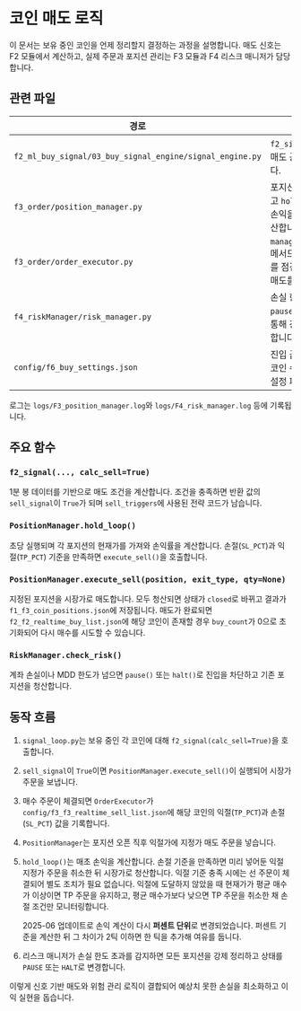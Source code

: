 # 코인 매도 로직

이 문서는 보유 중인 코인을 언제 정리할지 결정하는 과정을 설명합니다.
매도 신호는 F2 모듈에서 계산하고, 실제 주문과 포지션 관리는
F3 모듈과 F4 리스크 매니저가 담당합니다.

## 관련 파일

| 경로 | 설명 |
| --- | --- |
| `f2_ml_buy_signal/03_buy_signal_engine/signal_engine.py` | `f2_signal()` 함수가 매도 공식을 평가합니다. |
| `f3_order/position_manager.py` | 포지션 정보를 저장하고 `hold_loop()`에서 손익을 주기적으로 계산합니다. |
| `f3_order/order_executor.py` | `manage_positions()` 메서드로 포지션 상태를 점검하고 필요 시 매도를 실행합니다. |
| `f4_riskManager/risk_manager.py` | 손실 한도 초과 시 `pause()`나 `halt()`를 통해 강제 청산을 수행합니다. |
| `config/f6_buy_settings.json` | 진입 금액과 동시 보유 코인 수 등을 지정하는 설정 파일입니다. |

로그는 `logs/F3_position_manager.log`와 `logs/F4_risk_manager.log` 등에 기록됩니다.

## 주요 함수

### `f2_signal(..., calc_sell=True)`
1분 봉 데이터를 기반으로 매도 조건을 계산합니다.
조건을 충족하면 반환 값의 `sell_signal`이 `True`가 되며
`sell_triggers`에 사용된 전략 코드가 남습니다.

### `PositionManager.hold_loop()`
초당 실행되며 각 포지션의 현재가를 가져와 손익률을 계산합니다.
손절(`SL_PCT`)과 익절(`TP_PCT`) 기준을 만족하면
`execute_sell()`을 호출합니다.

### `PositionManager.execute_sell(position, exit_type, qty=None)`
지정된 포지션을 시장가로 매도합니다.
모두 청산되면 상태가 `closed`로 바뀌고 결과가 `f1_f3_coin_positions.json`에 저장됩니다.
매도가 완료되면 `f2_f2_realtime_buy_list.json`에 해당 코인이 존재할 경우 `buy_count`가 0으로 초기화되어 다시 매수를 시도할 수 있습니다.

### `RiskManager.check_risk()`
계좌 손실이나 MDD 한도가 넘으면 `pause()` 또는 `halt()`로 진입을 차단하고
기존 포지션을 청산합니다.

## 동작 흐름

1. `signal_loop.py`는 보유 중인 각 코인에 대해 `f2_signal(calc_sell=True)`을 호출합니다.
2. `sell_signal`이 `True`이면 `PositionManager.execute_sell()`이 실행되어 시장가 주문을 보냅니다.
3. 매수 주문이 체결되면 `OrderExecutor`가 `config/f3_f3_realtime_sell_list.json`에
   해당 코인의 익절(`TP_PCT`)과 손절(`SL_PCT`) 값을 기록합니다.
4. `PositionManager`는 포지션 오픈 직후 익절가에 지정가 매도 주문을 넣습니다.
5. `hold_loop()`는 매초 손익을 계산합니다. 손절 기준을 만족하면 미리 넣어둔
   익절 지정가 주문을 취소한 뒤 시장가로 청산합니다. 익절 기준 충족 시에는
   선 주문이 체결되어 별도 조치가 필요 없습니다. 익절에 도달하지 않았을 때
   현재가가 평균 매수가 이상이면 TP 주문을 유지하고, 평균 매수가보다 낮으면
   TP 주문을 취소한 채 손절 조건만 모니터링합니다.
   
   2025-06 업데이트로 손익 계산이 다시 **퍼센트 단위**로 변경되었습니다.
   퍼센트 기준을 계산한 뒤 그 차이가 2틱 이하면 한 틱을 추가해 여유를 둡니다.
6. 리스크 매니저가 손실 한도 초과를 감지하면 모든 포지션을 강제 정리하고
   상태를 `PAUSE` 또는 `HALT`로 변경합니다.

이렇게 신호 기반 매도와 위험 관리 로직이 결합되어
예상치 못한 손실을 최소화하고 이익 실현을 돕습니다.
